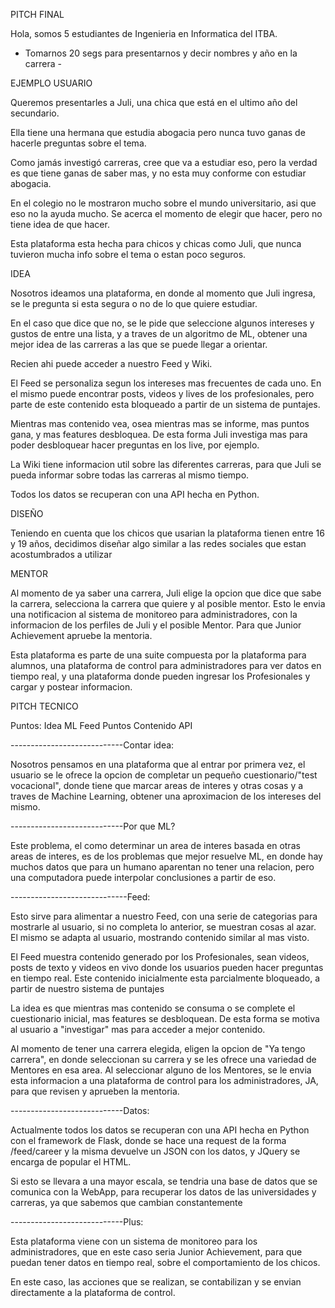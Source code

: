 PITCH FINAL

Hola, somos 5 estudiantes de Ingenieria en Informatica del ITBA.

- Tomarnos 20 segs para presentarnos y decir nombres y año en la carrera -

EJEMPLO USUARIO

Queremos presentarles a Juli, una chica que está en el ultimo año del secundario. 

Ella tiene una hermana que estudia abogacia pero nunca tuvo ganas de hacerle preguntas sobre el tema.

Como jamás investigó carreras, cree que va a estudiar eso, pero la verdad es que tiene ganas de saber mas, y no esta muy conforme con estudiar abogacia.

En el colegio no le mostraron mucho sobre el mundo universitario, asi que eso no la ayuda mucho. Se acerca el momento de elegir que hacer, pero no tiene idea de que hacer.

Esta plataforma esta hecha para chicos y chicas como Juli, que nunca tuvieron mucha info sobre el tema o estan poco seguros.

IDEA

Nosotros ideamos una plataforma, en donde al momento que Juli ingresa, se le pregunta si esta segura o no de lo que quiere estudiar.

En el caso que dice que no, se le pide que seleccione algunos intereses y gustos de entre una lista, y a traves de un algoritmo de ML, obtener una mejor idea de las carreras a las que se puede llegar a orientar.

Recien ahi puede acceder a nuestro Feed y Wiki. 

El Feed se personaliza segun los intereses mas frecuentes de cada uno. En el mismo puede encontrar posts, videos y lives de los profesionales, pero parte de este contenido esta bloqueado a partir de un sistema de puntajes.

Mientras mas contenido vea, osea mientras mas se informe, mas puntos gana, y mas features desbloquea. De esta forma Juli investiga mas para poder desbloquear hacer preguntas en los live, por ejemplo.

La Wiki tiene informacion util sobre las diferentes carreras, para que Juli se pueda informar sobre todas las carreras al mismo tiempo.

Todos los datos se recuperan con una API hecha en Python.

DISEÑO

Teniendo en cuenta que los chicos que usarian la plataforma tienen entre 16 y 19 años, decidimos diseñar algo similar a las redes sociales que estan acostumbrados a utilizar

MENTOR

Al momento de ya saber una carrera, Juli elige la opcion que dice que sabe la carrera, selecciona la carrera que quiere y al posible mentor. Esto le envia una notificacion al sistema de monitoreo para administradores, con la informacion de los perfiles de Juli y el posible Mentor. Para que Junior Achievement apruebe la mentoria.

Esta plataforma es parte de una suite compuesta por la plataforma para alumnos, una plataforma de control para administradores para ver datos en tiempo real, y una plataforma donde pueden ingresar los Profesionales y cargar y postear informacion.


PITCH TECNICO

Puntos:
	Idea
	ML
	Feed
		Puntos
		Contenido
	API

----------------------------Contar idea:

Nosotros pensamos en una plataforma que al entrar por primera vez, el usuario se le ofrece la opcion de completar un pequeño cuestionario/"test vocacional", donde tiene que marcar areas de interes y otras cosas y a traves de Machine Learning, obtener una aproximacion de los intereses del mismo.

----------------------------Por que ML?

Este problema, el como determinar un area de interes basada en otras areas de interes, es de los problemas que mejor resuelve ML, en donde hay muchos datos que para un humano aparentan no tener una relacion, pero una computadora puede interpolar conclusiones a partir de eso.

-----------------------------Feed:

Esto sirve para alimentar a nuestro Feed, con una serie de categorias para mostrarle al usuario, si no completa lo anterior, se muestran cosas al azar. El mismo se adapta al usuario, mostrando contenido similar al mas visto.

El Feed muestra contenido generado por los Profesionales, sean videos, posts de texto y videos en vivo donde los usuarios pueden hacer preguntas en tiempo real. Este contenido inicialmente esta parcialmente bloqueado, a partir de nuestro sistema de puntajes

La idea es que mientras mas contenido se consuma o se complete el cuestionario inicial, mas features se desbloquean. De esta forma se motiva al usuario a "investigar" mas para acceder a mejor contenido.

Al momento de tener una carrera elegida, eligen la opcion de "Ya tengo carrera", en donde seleccionan su carrera y se les ofrece una variedad de Mentores en esa area. Al seleccionar alguno de los Mentores, se le envia esta informacion a una plataforma de control para los administradores, JA, para que revisen y aprueben la mentoria.

----------------------------Datos:

Actualmente todos los datos se recuperan con una API hecha en Python con el framework de Flask, donde se hace una request de la forma /feed/career y la misma devuelve un JSON con los datos, y JQuery se encarga de popular el HTML.

Si esto se llevara a una mayor escala, se tendria una base de datos que se comunica con la WebApp, para recuperar los datos de las universidades y carreras, ya que sabemos que cambian constantemente

----------------------------Plus:

Esta plataforma viene con un sistema de monitoreo para los administradores, que en este caso seria Junior Achievement, para que puedan tener datos en tiempo real, sobre el comportamiento de los chicos.

En este caso, las acciones que se realizan, se contabilizan y se envian directamente a la plataforma de control.



